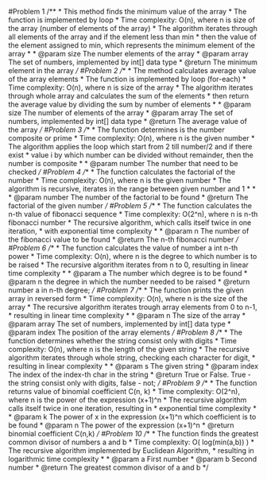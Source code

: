 #Problem 1
    /**
     * This method finds the minimum value of the array
     * The function is implemented by loop
     * Time complexity: O(n), where n is size of the array (number of elements of the array)
     * The algorithm iterates through all elements of the array and if the element less than min
     * then the value of the element assigned to min, which represents the minimum element of the array
     *
     * @param size  The number elements of the array
     * @param array The set of numbers, implemented by int[] data type
     * @return The minimum element in the array
     */
#Problem 2
    /**
     * The method calculates average value of the array elements
     * The function is implemented by loop (for-each)
     * Time complexity: O(n), where n is size of the array
     * The algorithm iterates through whole array and calculates the sum of the elements
     * then return the average value by dividing the sum by number of elements
     *
     * @param size The number of elements of the array
     * @param array The set of numbers, implemented by int[] data type
     * @return The average value of the array
     */
#Problem 3
    /**
     * The function determines is the number composite or prime
     * Time complexity: O(n), where n is the given number
     * The algorithm applies the loop which start from 2 till number/2 and if there exist
     * value i by which number can be divided without remainder, then the number is composite
     *
     * @param number The number that need to be checked
     */
#Problem 4
    /**
     * The function calculates the factorial of the number
     * Time complexity: O(n), where n is the given number
     * The algorithm is recursive, iterates in the range between given number and 1
     *
     *
     * @param number The number of the factorial to be found
     * @return The factorial of the given number
     */
#Problem 5
    /**
     * The function calculates the n-th value of fibonacci sequence
     * Time complexity: O(2^n), where n is n-th fibonacci number
     * The recursive algorithm, which calls itself twice in one iteration,
     * with exponential time complexity
     *
     * @param n The number of the fibonacci value to be found
     * @return The n-th fibonacci number
     */
#Problem 6
    /**
     * The function calculates the value of number a int n-th power
     * Time complexity: O(n), where n is the degree to which number is to be raised
     * The recursive algorithm iterates from n to 0, resulting in linear time complexity
     *
     * @param a The number which degree is to be found
     * @param n the degree in which the number needed to be raised
     * @return number a in n-th degree;
     */
#Problem 7
    /**
     * The function prints the given array in reversed form
     * Time complexity: O(n), where n is the size of the array
     * The recursive algorithm iterates trough array elements from 0 to n-1,
     * resulting in linear time complexity
     *
     * @param n The size of the array
     * @param array The set of numbers, implemented by int[] data type
     * @param index The position of the array elements
     */
#Problem 8
    /**
     * The function determines whether the string consist only with digits
     * Time complexity: O(n), where n is the length of the given string
     * The recursive algorithm iterates through whole string, checking each character for digit,
     * resulting in linear complexity
     *
     * @param s The given string
     * @param index The index of the index-th char in the string
     * @return True or False. True - the string consist only with digits, false - not;
     */
#Problem 9
    /**
     * The function returns value of binomial coefficient C(n, k)
     * Time complexity: O(2^n), where n is the power of the expression (x+1)^n
     * The recursive algorithm calls itself twice in one iteration, resulting in
     * exponential time complexity
     *
     * @param k The power of x in the expression (x+1)^n which coefficient is to be found
     * @param n The power of the expression (x+1)^n
     * @return binomial coefficient C(n,k)
     */
#Problem 10
    /**
     * The function finds the greatest common divisor of numbers a and b
     * Time complexity: O( log(min(a,b)) )
     * The recursive algorithm implemented by Euclidean Algorithm,
     * resulting in logarithmic time complexity
     *
     * @param a First number
     * @param b Second number
     * @return The greatest common divisor of a and b
     */
